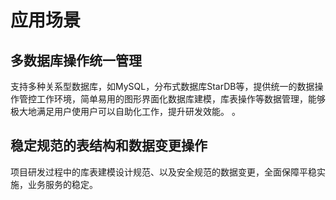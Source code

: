 # 应用场景

## 多数据库操作统一管理

支持多种关系型数据库，如MySQL，分布式数据库StarDB等，提供统一的数据操作管控工作环境，简单易用的图形界面化数据库建模，库表操作等数据管理，能够极大地满足用户使用户可以自助化工作，提升研发效能。
。

## 稳定规范的表结构和数据变更操作

项目研发过程中的库表建模设计规范、以及安全规范的数据变更，全面保障平稳实施，业务服务的稳定。
